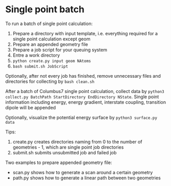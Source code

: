 # Single point batch

To run a batch of single point calculation:
1. Prepare a directory with input template, i.e. everything required for a single point calculation except geom
2. Prepare an appended geometry file
3. Prepare a job script for your queuing system
4. Entre a work directory
5. `python create.py input geom NAtoms`
6. `bash submit.sh JobScript`

Optionally, after not every job has finished, remove unnecessary files and directories for collecting by `bash clean.sh`

After a batch of Columbus7 single point calculation, collect data by `python3 collect.py BatchPath StartDirectory EndDirectory NState`. Single point information including energy, energy gradient, interstate coupling, transition dipole will be appended

Optionally, visualize the potential energy surface by `python3 surface.py data`

Tips:
1. create.py creates directories naming from 0 to the number of geometries - 1, which are single point job directories
2. submit.sh submits unsubmitted job and failed job

Two examples to prepare appended geometry file: 
* scan.py shows how to generate a scan around a certain geometry
* path.py shows how to generate a linear path between two geometries
